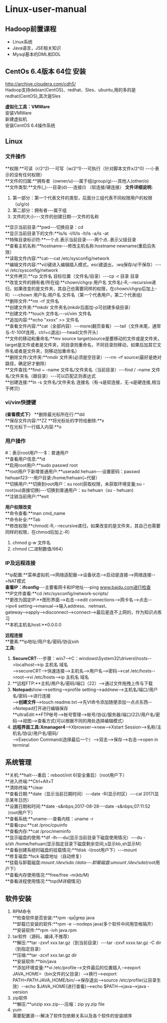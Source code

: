 # Linux-user-manual  
  
## Hadoop前置课程  
- Linux系统
- Java语言，JSE相关知识
- Mysql基本的DML和DDL

## CentOs 6.4版本  64位 安装 
http://archive.cloudera.com/cdh5/  
Hadoop支持debian(CentOS)、redhat、Sles、ubuntu,用的多的是redhat(CentOS),其次是Sles  
  
**虚拟化工具：VMWare**   
安装VMWare  
新建虚拟机  
安装CentOS 6.4操作系统 

## Linux  
  
### 文件操作  
**权限:**可读（r/2^2)---可写（w/2^1)---可执行（针对脚本文件x/2^0)  ---(-表示的没有任何权限）  
**文件的归属:**拥有者（owner/u)---属于组(group/g)---其他人(other/o)  
**文件类型:**文件(_)---目录(d)---连接(l) （软连接/硬连接） 
**文件详细说明:**
1. 第一部分：第一个代表文件的类型，后面分三组代表不同权限用户的权限（u/g/o)  
2. 第二部分：拥有者---属于组  
3. 文件的大小---文件的创建日期---文件的名称  
  
**显示当前目录:**pwd---切换目录：cd  
**显示当前目录下的文件:**ls/ls&nbsp;-l/ll/ls&nbsp;-lt/ls&nbsp;-a/ls&nbsp;-at  
**特殊目录标识符:**一个点.表示当前目录----两个点..表示父级目录  
**查看主机名称:**hostname---修改主机名称:hostname newname(重启后失效）  
**读取文件内容:**cat---cat /etc/sysconfig/network  
**编辑文件内容:**vi(i键进入编辑插入模式，esc键退出，:wq保存/q!不保存）---vi /etc/sysconfig/network  
**文件拷贝:**cp&nbsp;文件名&nbsp;目标位置（文件名/目录）---cp&nbsp;-r&nbsp;目录&nbsp;目录  
**改变文件的拥有者/所在组:**chown/chgrp&nbsp;用户名&nbsp;文件名(-R,--recursive递归，如果改变的是文件夹，其自己也需要同样的权限，在chown/chgrp后加上-R）---chown&nbsp;用户名:用户名&nbsp;文件名（第一个代表用户，第二个代表组)  
**删除文件:**rm&nbsp;-rf&nbsp;文件名  
**创建文件夹:**mkdir&nbsp;文件夹名(mkdir后面加-p可创建多级目录）  
**创建文件:**touch&nbsp;文件名---vi/vim&nbsp;文件名  
**追加内容:**echo&nbsp;"xxxx"&nbsp;>>&nbsp;文件名  
**查看文件内容:**cat（全部内容）---more(翻页查看）---tail（文件末尾，通常与-f/-100f连用，ctrl+c退出)---head(文件开头）  
**文件的移动和重命名:**mv&nbsp;source&nbsp;target(source是要移动的文件或是文件夹，target是文件或者是文件夹，同目录则重命名，不同目录则移动，如果后加其它文件名或者是文件夹，则移动加重命名）  
**删除文件/文件夹:**rmdir&nbsp;文件夹(必须是空目录）---rm&nbsp;-rf&nbsp;source(最好是绝对路径，确定好才删除）  
**文件查找:**find&nbsp;~&nbsp;-name&nbsp;文件名/文件夹名（当前目录）---find&nbsp;/&nbsp;-name&nbsp;文件名/文件夹名（跟目录）---可以匹配正则表达式  
**创建连接:**ln&nbsp;-s&nbsp;文件名/文件夹名&nbsp;连接名（有-s是软连接，无-s是硬连接,相当于拷贝)  
  
### vi/vim快捷键
**(查看模式下）**
**删除最光标所在行:**dd  
**保存文件内容:**ZZ
**将光标处的字符给删除:**x  
**在光标下一行插入内容:**o
  
 ### 用户操作  
#：表示root用户---$：普通用户  
**查看用户信息:**id  
**启用root用户:**sudo passwd root  
**root用户下新增普通用户:**useradd hehuan---设置密码：passwd hehuan123---用户目录:/home/hehuan(~代替）   
**切换用户:**切换到root用户：su root(获取权限，未获取环境变量;su - root(su)直接切换)---切换到普通用户：su hehuan（su - hehuan)  
**注销当前用户:**exit  
  
**用户权限改变**  
**命令查看:**man cmd_name  
**命令补全:**Tab  
**修改权限:**chmod(-R,--recursive递归，如果改变的是文件夹，其自己也需要同样的权限，在chmod后加上-R）  
1. chmod&nbsp;g-w&nbsp;文件名  
2. chmod&nbsp;(二进制数值/664）  
  
 ### IP及远程连接  
**ip配置:**菜单虚拟机-->网络适配器-->设备状态-->启动是连接-->网络连接-->NAT模式  
**查看IP：ifconfig**---主要看网卡和IP地址---ping www.baidu.com进行检查  
**IP文件查看:**cd /etc/sysconfig/network-scripts/  
**更改为固定IP:**图形界面-->右击-->edit connections-->网卡名-->点击-->ipv4 setting-->manual-->输入address、netmast、  
gateway-->apply-->disconnect-->connect-->最后是连不上网的，作为知识点练习  
**本机主机名host:**0.0.0.0  
  
**远程连接**  
**要素:**ip地址/用户名/密码/协议ssh  
**工具:**    
1. **SecureCRT**---步骤：win7-->C：windows\System32\drivers\hosts-->localhost-->ip&nbsp;主机名&nbsp;域名  
-->secureCRT-->快速连接-->主机名-->用户名-->密码-->cat /etc/hosts-->root-->vi /etc/hosts-->ip&nbsp;主机名&nbsp;域名  
2. **远程FTP:**主机/用户名/密码/端口（22）-->通过文件拖拽上传与下载  
3. **Notepad**show-->setting-->profile setting-->addnew-->主机名/端口/用户名/密码-->进行连接  
-->**创建文件**-->touch readme.txt-->先VI命令添加随便添加一点点东西-->Notepad打开进行编辑保存  
**ultraEdit:**FTP帐号-->帐号管理-->帐号/协议/服务器/端口(22)/用户名/密码-->视图-->查看方式(可以根据不同的用处选择编辑模式） 
4. **远程界面工具:Xmanager4**-->Xbrowser-->new-->Xstart&nbsp;Session-->名称/主机名/协议/用户名/密码/  
-->Execution&nbsp;Command(选择最后一个）-->双击-->保存-->右击-->open in terminal  
  
## 系统管理  
**关机:**halt---重启：reboot/init 6(安全重启）（root用户下）  
**进入终端:**Ctrl+Alt+T  
**清除终端:**clear  
**查看日期:**date（显示当前日期时间）---date&nbsp;-R(显示时区）---cal&nbsp;2017(显示某年日历）  
**设置日期和时间:**date&nbsp;-s&nbps;2017-08-28---date&nbsp;-s&nbps;07:11:52（root用户下）  
**查看系统:**uname---查看内核：uname&nbsp;-r  
**查看cpu:**cat&nbsp;/proc/cpuinfo  
**查看内存:**cat&nbsp;/proc/meminfo  
**显示磁盘的使用:**df&nbsp;-lh---du(显示当前目录下磁盘使用情况）---du&nbsp;-s/sh&nbsp;/home/hehuan(显示指定目录下磁盘剩余空间,s显示kb,sh显示M）  
**查看创建系统时磁盘的挂载情况:**fdisk&nbsp;-l(root用户下）---mount  
**修复磁盘:*fsck&nbsp;磁盘地址（自动修复）  
**挂载与卸载磁盘:**mount&nbsp;/dev/sda*&nbsp;/data---卸载磁盘:umount&nbsp;/dev/sda*(root用户下）  
**查看内存使用情况:**free/free&nbsp;-m(kb/M)  
**查看进程使用情况:**top(M详细情况)  
  
## 软件安装  
1. RPM命令  
**检查软件是否安装:**rpm&nbsp;-qa|grep&nbsp;java  
**卸载已安装的软件:**rpm&nbsp;-e&nbsp;--nodeps&nbsp;java(多个软件中间用空格隔开）  
**安装软件:**rpm&nbsp;-ivh&nbsp;java.rpm  
2. tar软件（源码，编译,不推荐）  
**解压:**tar -zxvf xxx.tar.gz（到当前目录）---tar -zxvf xxxx.tar.gz -C dir（到指定目录）  
**压缩:**tar -zcvf xxx.tar.gz dir  
**安装软件:**bin/java  
**添加环境变量:**vi&nbsp;/etc/profile-->文件最后的位置插入-->export JAVA_HOME=（bin文件的父目录）-->换行-->export PATH=$PATH:$JAVA_HOME/bin/-->保存退出-->source /etc/profile(让目录生效）--echo $JAVA_HOME(进行查看)-->echo $PATH-->java-->java -version
3. zip软件  
**解压:**unzip xxx.zip---压缩：zip yy.zip file  
4. yum  
需要配置源---解决了软件包依赖关系以及各个软件的安装顺序  





  




